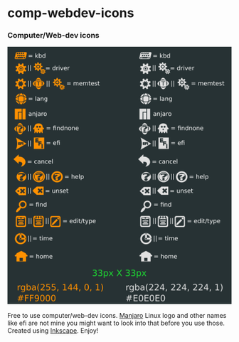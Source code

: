 # comp-webdev-icons
### Computer/Web-dev icons
![icons](icons-preview.png)

Free to use computer/web-dev icons. [Manjaro][8f9a0802] Linux logo and other names like efi are not mine you might want to look into that before you use those. Created using [Inkscape][48d0f69f]. Enjoy!

  [48d0f69f]: https://inkscape.org/en/ "inkscape"
  [8f9a0802]: https://manjaro.github.io/ "manjaro"
